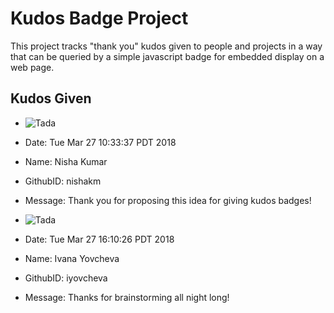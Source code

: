 # Kudos Badge Project

This project tracks "thank you" kudos given to people and projects
in a way that can be queried by a simple javascript badge for
embedded display on a web page.

## Kudos Given

* ![Tada](https://assets-cdn.github.com/images/icons/emoji/unicode/1f389.png)
 * Date: Tue Mar 27 10:33:37 PDT 2018
 * Name: Nisha Kumar
 * GithubID: nishakm
 * Message: Thank you for proposing this idea for giving kudos badges!

* ![Tada](https://assets-cdn.github.com/images/icons/emoji/unicode/1f389.png)
 * Date: Tue Mar 27 16:10:26 PDT 2018
 * Name: Ivana Yovcheva
 * GithubID: iyovcheva
 * Message: Thanks for brainstorming all night long!

